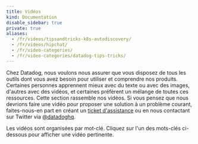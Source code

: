 ```yaml
---
title: Vidéos
kind: Documentation
disable_sidebar: true
private: true
aliases:
  - /fr/videos/tipsandtricks-k8s-autodiscovery/
  - /fr/videos/hipchat/
  - /fr/video-categories/
  - /fr/video-categories/datadog-tips-tricks/
---
```

Chez Datadog, nous voulons nous assurer que vous disposez de tous les outils dont vous avez besoin pour utiliser et comprendre nos produits. Certaines personnes apprennent mieux avec du texte ou avec des images, d'autres avec des vidéos, et certaines préfèrent un mélange de toutes ces ressources. Cette section rassemble nos vidéos. Si vous pensez que nous devrions faire une vidéo pour proposer une solution à un problème courant, faites-nous-en part en créant un [ticket d'assistance][1] ou en nous contactant sur Twitter via [@datadoghq][2].

Les vidéos sont organisées par mot-clé. Cliquez sur l'un des mots-clés ci-dessous pour afficher une vidéo pertinente.

[1]: /fr/help/
[2]: http://twitter.com/datadoghq